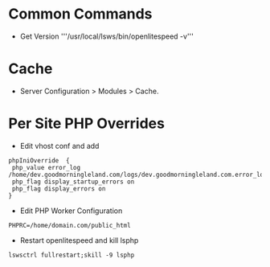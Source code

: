 # Common Commands
* Get Version '''/usr/local/lsws/bin/openlitespeed -v'''
# Cache
* Server Configuration > Modules > Cache.

# Per Site PHP Overrides
* Edit vhost conf and add
```
phpIniOverride  {
 php_value error_log /home/dev.goodmorningleland.com/logs/dev.goodmorningleland.com.error_log
 php_flag display_startup_errors on
 php_flag display_errors on
}
```
* Edit PHP Worker Configuration

```
PHPRC=/home/domain.com/public_html
```
* Restart openlitespeed and kill lsphp
```
lswsctrl fullrestart;skill -9 lsphp
```